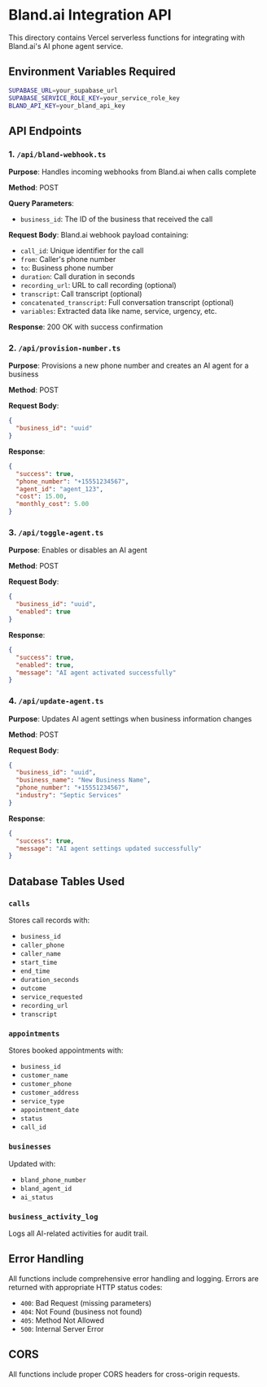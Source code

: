 # Bland.ai Integration API

This directory contains Vercel serverless functions for integrating with Bland.ai's AI phone agent service.

## Environment Variables Required

```bash
SUPABASE_URL=your_supabase_url
SUPABASE_SERVICE_ROLE_KEY=your_service_role_key
BLAND_API_KEY=your_bland_api_key
```

## API Endpoints

### 1. `/api/bland-webhook.ts`
**Purpose**: Handles incoming webhooks from Bland.ai when calls complete

**Method**: POST

**Query Parameters**:
- `business_id`: The ID of the business that received the call

**Request Body**: Bland.ai webhook payload containing:
- `call_id`: Unique identifier for the call
- `from`: Caller's phone number
- `to`: Business phone number
- `duration`: Call duration in seconds
- `recording_url`: URL to call recording (optional)
- `transcript`: Call transcript (optional)
- `concatenated_transcript`: Full conversation transcript (optional)
- `variables`: Extracted data like name, service, urgency, etc.

**Response**: 200 OK with success confirmation

### 2. `/api/provision-number.ts`
**Purpose**: Provisions a new phone number and creates an AI agent for a business

**Method**: POST

**Request Body**:
```json
{
  "business_id": "uuid"
}
```

**Response**:
```json
{
  "success": true,
  "phone_number": "+15551234567",
  "agent_id": "agent_123",
  "cost": 15.00,
  "monthly_cost": 5.00
}
```

### 3. `/api/toggle-agent.ts`
**Purpose**: Enables or disables an AI agent

**Method**: POST

**Request Body**:
```json
{
  "business_id": "uuid",
  "enabled": true
}
```

**Response**:
```json
{
  "success": true,
  "enabled": true,
  "message": "AI agent activated successfully"
}
```

### 4. `/api/update-agent.ts`
**Purpose**: Updates AI agent settings when business information changes

**Method**: POST

**Request Body**:
```json
{
  "business_id": "uuid",
  "business_name": "New Business Name",
  "phone_number": "+15551234567",
  "industry": "Septic Services"
}
```

**Response**:
```json
{
  "success": true,
  "message": "AI agent settings updated successfully"
}
```

## Database Tables Used

### `calls`
Stores call records with:
- `business_id`
- `caller_phone`
- `caller_name`
- `start_time`
- `end_time`
- `duration_seconds`
- `outcome`
- `service_requested`
- `recording_url`
- `transcript`

### `appointments`
Stores booked appointments with:
- `business_id`
- `customer_name`
- `customer_phone`
- `customer_address`
- `service_type`
- `appointment_date`
- `status`
- `call_id`

### `businesses`
Updated with:
- `bland_phone_number`
- `bland_agent_id`
- `ai_status`

### `business_activity_log`
Logs all AI-related activities for audit trail.

## Error Handling

All functions include comprehensive error handling and logging. Errors are returned with appropriate HTTP status codes:

- `400`: Bad Request (missing parameters)
- `404`: Not Found (business not found)
- `405`: Method Not Allowed
- `500`: Internal Server Error

## CORS

All functions include proper CORS headers for cross-origin requests.